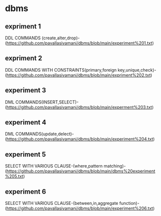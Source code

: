 # dbms
## expriment 1
DDL COMMANDS (create,alter,drop)-(https://github.com/pavallasivamani/dbms/blob/main/experiment%201.txt)
## expriment 2
DDL COMMANDS WITH CONSTRAINTS(primary,foreign key,unique,check)-(https://github.com/pavallasivamani/dbms/blob/main/expriment%202.txt)
## experiment 3
DML COMMANDS(INSERT,SELECT)-(https://github.com/pavallasivamani/dbms/blob/main/experment%203.txt)
## experiment 4
DML COMMANDS(update,delect)-(https://github.com/pavallasivamani/dbms/blob/main/experiment%204.txt)
## experiment 5
SELECT WITH VARIOUS CLAUSE-(where,pattern matching)-(https://github.com/pavallasivamani/dbms/blob/main/dbms%20experiment%205.txt)
## experiment 6
SELECT WITH VARIOUS CLAUSE-(between,in,aggregate function)-(https://github.com/pavallasivamani/dbms/blob/main/experiment%206.txt)
